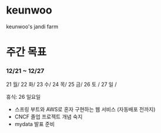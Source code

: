 # keunwoo
keunwoo's jandi farm


# 주간 목표

### 12/21 ~ 12/27 

21 월/ 22 화/ 23 수/ 24 목/ 25 금/ 26 토 / 27 일 /

휴식:  26 일요일

- 스프링 부트와 AWS로 혼자 구현하는 웹 서비스 (자동배포 전까지)
- CNCF 졸업 프로젝트 개념 숙지
- mydata 발표 준비
